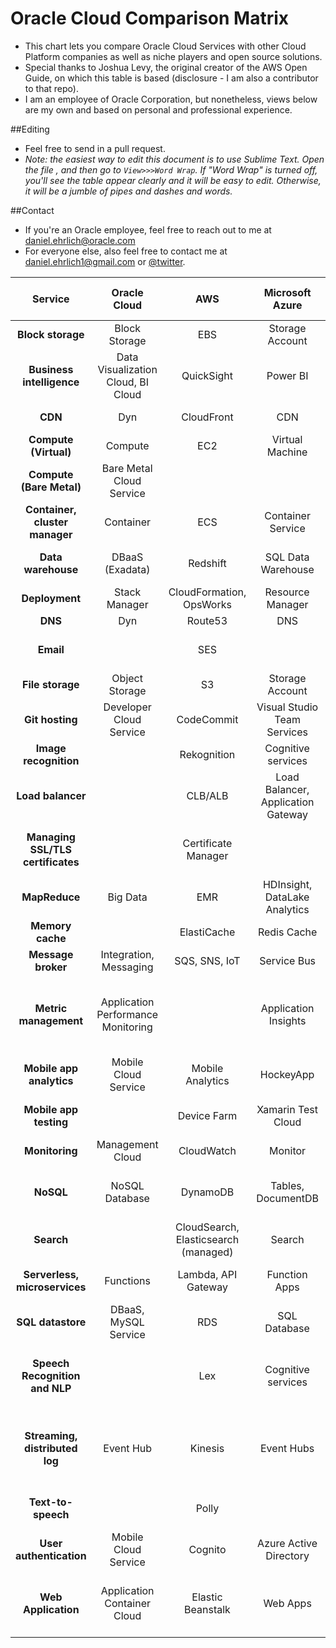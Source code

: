# Oracle Cloud Comparison Matrix

- This chart lets you compare Oracle Cloud Services with other Cloud Platform companies as well as niche players and open source solutions. 
- Special thanks to Joshua Levy, the original creator of the AWS Open Guide, on which this table is based (disclosure - I am also a contributor to that repo).
- I am an employee of Oracle Corporation, but nonetheless, views below are my own and based on personal and professional experience.

##Editing 

- Feel free to send in a pull request. 
- *Note: the easiest way to edit this document is to use Sublime Text. Open the file , and then go to `View>>>Word Wrap`. If "Word Wrap" is turned off, you'll see the table appear clearly and it will be easy to edit. Otherwise, it will be a jumble of pipes and dashes and words.*

##Contact

- If you're an Oracle employee, feel free to reach out to me at [daniel.ehrlich@oracle.com](mailto:daniel.ehrlich@oracle.com)
- For everyone else, also feel free to contact me at [daniel.ehrlich1@gmail.com](mailto:daniel.ehrlich1@gmail.com) or [@twitter](https://twitter.com/danielehrlich1).


| Service                           | Oracle Cloud                        |  AWS                                   | Microsoft Azure                    | Google Cloud                           |   Other providers                          | Open source “build your own”                               |
|:---------------------------------:|:-----------------------------------:|:--------------------------------------:|:----------------------------------:|:--------------------------------------:|:------------------------------------------:|:----------------------------------------------------------:|
| **Block storage**                 | Block Storage                       | EBS                                    | Storage Account                    | Persistent Disk                        | DigitalOcean Volumes                       | NFS                                                        |
| **Business intelligence**         | Data Visualization Cloud, BI Cloud  | QuickSight                             | Power BI                           | Data Studio 360                        | Tableau                                    |                                                            |
| **CDN**                           | Dyn                                 | CloudFront                             | CDN                                | Cloud CDN                              |                                            | Apache Traffic Server                                      |
| **Compute (Virtual)**             | Compute                             | EC2                                    | Virtual Machine                    | Compute Engine (GCE)                   | DigitalOcean                               | OpenStack                                                  |
| **Compute (Bare Metal)**          | Bare Metal Cloud Service            |                                        |                                    |                                        |                                            | NFS                                                        |
| **Container, cluster manager**    | Container                           | ECS                                    | Container Service                  | Container Engine, Kubernetes           |                                            | Kubernetes, Mesos, Aurora                                  |
| **Data warehouse**                | DBaaS (Exadata)                     | Redshift                               | SQL Data Warehouse                 | BigQuery                               | Oracle, IBM, SAP, HP, many others          | Greenplum                                                  |
| **Deployment**                    | Stack Manager                       | CloudFormation, OpsWorks               | Resource Manager                   | Deployment Manager                     |                                            |                                                            |
| **DNS**                           | Dyn                                 | Route53                                | DNS                                | DNS                                    |                                            | bind                                                       |
| **Email**                         |                                     | SES                                    |                                    |                                        | Sendgrid, Mandrill, Postmark               |                                                            |
| **File storage**                  | Object Storage                      | S3                                     | Storage Account                    | Cloud Storage                          |                                            | Swift, HDFS                                                |
| **Git hosting**                   | Developer Cloud Service             | CodeCommit                             | Visual Studio Team Services        | Cloud Source Repositories              | GitHub, BitBucket                          | GitLab                                                     |
| **Image recognition**             |                                     | Rekognition                            | Cognitive services                 | Vision API                             | IBM Watson, Clarifai                       |                                                            |
| **Load balancer**                 |                                     | CLB/ALB                                | Load Balancer, Application Gateway | Load Balancing                         |                                            | nginx, HAProxy, Apache Traffic Server                      |
| **Managing SSL/TLS certificates** |                                     | Certificate Manager                    |                                    |                                        | Let's Encrypt, Comodo, Symantec, GlobalSign|                                                            |
| **MapReduce**                     | Big Data                            | EMR                                    | HDInsight, DataLake Analytics      | Dataproc                               | Qubole                                     | Hadoop                                                     |
| **Memory cache**                  |                                     | ElastiCache                            | Redis Cache                        | App Engine Memcache                    |                                            | Memcached, Redis                                           |
| **Message broker**                | Integration, Messaging              | SQS, SNS, IoT                          | Service Bus                        | Pub/Sub                                |                                            | RabbitMQ, Kafka, 0MQ                                       |
| **Metric management**             | Application Performance Monitoring  |                                        | Application Insights               |                                        |                                            | Graphite, InfluxDB, OpenTSDB, Grafana, Riemann, Prometheus |
| **Mobile app analytics**          | Mobile Cloud Service                | Mobile Analytics                       | HockeyApp                          | Firebase Analytics                     |Mixpanel                                    |                                                            |
| **Mobile app testing**            |                                     | Device Farm                            | Xamarin Test Cloud                 | Firebase Test Lab                      |BrowserStack, Sauce Labs, Testdroid         |                                                            |
| **Monitoring**                    | Management Cloud                    | CloudWatch                             | Monitor                            | Monitoring                             |                                            | Prometheus(?)                                              |
| **NoSQL**                         | NoSQL Database                      | DynamoDB                               | Tables, DocumentDB                 | Cloud Datastore, Bigtable              |                                            | Cassandra, CouchDB, RethinkDB, Redis                       |
| **Search**                        |                                     | CloudSearch, Elasticsearch (managed)   | Search                             |                                        |Algolia, QBox                               | Elasticsearch, Solr                                        |
| **Serverless, microservices**     | Functions                           | Lambda, API Gateway                    | Function Apps                      | Functions                              |PubNub Blocks, Auth0 Webtask                | Kong, Tyk                                                  |
| **SQL datastore**                 | DBaaS, MySQL Service                | RDS                                    | SQL Database                       | Cloud SQL                              |                                            | MySQL, PostgreSQL                                          |
| **Speech Recognition and NLP**    |                                     | Lex                                    | Cognitive services                 | Cloud Speech API, Natural Language API |AYLIEN Text Analysis API, Ambiverse         | Stanford's Core NLP Suite, Apache OpenNLP, Apache UIMA     |
| **Streaming, distributed log**    | Event Hub                           | Kinesis                                | Event Hubs                         | Dataflow                               |                                            | Kafka Streams, Apex, Flink, Spark Streaming, Storm         |
| **Text-to-speech**                |                                     | Polly                                  |                                    |                                        |Nuance, Vocalware, IBM Watson               | Mimic, eSpeak, MaryTTS                                     |
| **User authentication**           | Mobile Cloud Service                | Cognito                                | Azure Active Directory             | Firebase Authentication                |                                            | oauth.io                                                   |
| **Web Application**               | Application Container Cloud         | Elastic Beanstalk                      | Web Apps                           | App Engine                             |Heroku, AppFog, OpenShift                   | Meteor, AppScale, Cloud Foundry, Convox                    |
